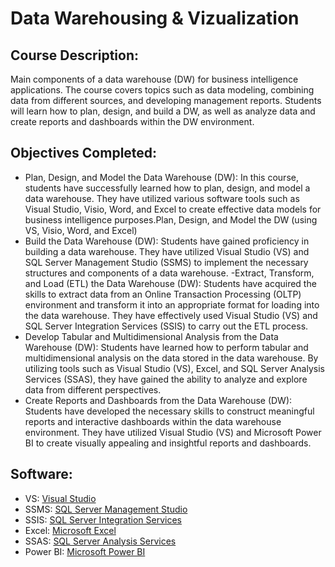 # Data Warehousing & Vizualization

## Course Description:
Main components of a data warehouse (DW) for business intelligence applications. The course covers topics such as data modeling, combining data from different sources, and developing management reports. Students will learn how to plan, design, and build a DW, as well as analyze data and create reports and dashboards within the DW environment.

## Objectives Completed:
- Plan, Design, and Model the Data Warehouse (DW): In this course, students have successfully learned how to plan, design, and model a data warehouse. They have utilized various software tools such as Visual Studio, Visio, Word, and Excel to create effective data models for business intelligence purposes.Plan, Design, and Model the DW (using VS, Visio, Word, and Excel)
- Build the Data Warehouse (DW): Students have gained proficiency in building a data warehouse. They have utilized Visual Studio (VS) and SQL Server Management Studio (SSMS) to implement the necessary structures and components of a data warehouse.
-Extract, Transform, and Load (ETL) the Data Warehouse (DW): Students have acquired the skills to extract data from an Online Transaction Processing (OLTP) environment and transform it into an appropriate format for loading into the data warehouse. They have effectively used Visual Studio (VS) and SQL Server Integration Services (SSIS) to carry out the ETL process.
- Develop Tabular and Multidimensional Analysis from the Data Warehouse (DW): Students have learned how to perform tabular and multidimensional analysis on the data stored in the data warehouse. By utilizing tools such as Visual Studio (VS), Excel, and SQL Server Analysis Services (SSAS), they have gained the ability to analyze and explore data from different perspectives.
- Create Reports and Dashboards from the Data Warehouse (DW): Students have developed the necessary skills to construct meaningful reports and interactive dashboards within the data warehouse environment. They have utilized Visual Studio (VS) and Microsoft Power BI to create visually appealing and insightful reports and dashboards.

## Software:
- VS: [Visual Studio](TBA)
- SSMS: [SQL Server Management Studio](TBA)
- SSIS: [SQL Server Integration Services](TBA)
- Excel: [Microsoft Excel](TBA)
- SSAS: [SQL Server Analysis Services](TBA)
- Power BI: [Microsoft Power BI](TBA)

## 
